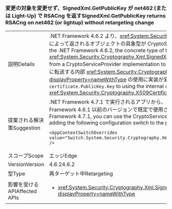 ### <a name="signedxmlgetpublickey-returns-rsacng-on-net462-or-lightup-without-retargeting-change"></a><span data-ttu-id="619b1-101">変更の対象を変更せず、SignedXml.GetPublicKey が net462 (または Light-Up) で RSACng を返す</span><span class="sxs-lookup"><span data-stu-id="619b1-101">SignedXml.GetPublicKey returns RSACng on net462 (or lightup) without retargeting change</span></span>

|   |   |
|---|---|
|<span data-ttu-id="619b1-102">説明</span><span class="sxs-lookup"><span data-stu-id="619b1-102">Details</span></span>|<span data-ttu-id="619b1-103">.NET Framework 4.6.2 より、<xref:System.Security.Cryptography.Xml.SignedXml.GetPublicKey%2A?displayProperty=nameWithType> メソッドによって返されるオブジェクトの具象型が CryptoServiceProvider 実装から Cng 実装に変わりました。これは突然の変更ではなく、</span><span class="sxs-lookup"><span data-stu-id="619b1-103">Starting with the .NET Framework 4.6.2, the concrete type of the object returned by the <xref:System.Security.Cryptography.Xml.SignedXml.GetPublicKey%2A?displayProperty=nameWithType> method changed (without a quirk) from a CryptoServiceProvider implementation to a Cng implementation.</span></span> <span data-ttu-id="619b1-104"><code>certificate.PublicKey.Key</code> の使用から、<code>certificate.GetAnyPublicKey</code> に転送する内部 <xref:System.Security.Cryptography.X509Certificates.RSACertificateExtensions.GetRSAPublicKey%2A?displayProperty=nameWithType> の使用に実装が変わったためです。</span><span class="sxs-lookup"><span data-stu-id="619b1-104">This is because the implementation changed from using <code>certificate.PublicKey.Key</code> to using the internal <code>certificate.GetAnyPublicKey</code> which forwards to <xref:System.Security.Cryptography.X509Certificates.RSACertificateExtensions.GetRSAPublicKey%2A?displayProperty=nameWithType>.</span></span>|
|<span data-ttu-id="619b1-105">提案される解決策</span><span class="sxs-lookup"><span data-stu-id="619b1-105">Suggestion</span></span>|<span data-ttu-id="619b1-106">.NET Framework 4.7.1 で実行されるアプリから、アプリの構成ファイルの [runtime](~/docs/framework/configure-apps/file-schema/runtime/runtime-element.md) セクションに次の構成スイッチを追加することで、.NET Framework 4.6.1 以前のバージョンで既定で使用されていた CryptoServiceProvider 実装を使用できます。</span><span class="sxs-lookup"><span data-stu-id="619b1-106">Starting with apps running on the .NET Framework 4.7.1, you can use the CryptoServiceProvider implementation used by default in the .NET Framework 4.6.1 and earlier versions by adding the following configuration switch to the [runtime](~/docs/framework/configure-apps/file-schema/runtime/runtime-element.md) section of your app config file:</span></span><pre><code class="language-xml">&lt;AppContextSwitchOverrides value=&quot;Switch.System.Security.Cryptography.Xml.SignedXmlUseLegacyCertificatePrivateKey=true&quot; /&gt;&#13;&#10;</code></pre>|
|<span data-ttu-id="619b1-107">スコープ</span><span class="sxs-lookup"><span data-stu-id="619b1-107">Scope</span></span>|<span data-ttu-id="619b1-108">エッジ</span><span class="sxs-lookup"><span data-stu-id="619b1-108">Edge</span></span>|
|<span data-ttu-id="619b1-109">Version</span><span class="sxs-lookup"><span data-stu-id="619b1-109">Version</span></span>|<span data-ttu-id="619b1-110">4.6.2</span><span class="sxs-lookup"><span data-stu-id="619b1-110">4.6.2</span></span>|
|<span data-ttu-id="619b1-111">型</span><span class="sxs-lookup"><span data-stu-id="619b1-111">Type</span></span>|<span data-ttu-id="619b1-112">再ターゲット中</span><span class="sxs-lookup"><span data-stu-id="619b1-112">Retargeting</span></span>|
|<span data-ttu-id="619b1-113">影響を受ける API</span><span class="sxs-lookup"><span data-stu-id="619b1-113">Affected APIs</span></span>|<ul><li><xref:System.Security.Cryptography.Xml.SignedXml.CheckSignatureReturningKey(System.Security.Cryptography.AsymmetricAlgorithm@)?displayProperty=nameWithType></li></ul>|

